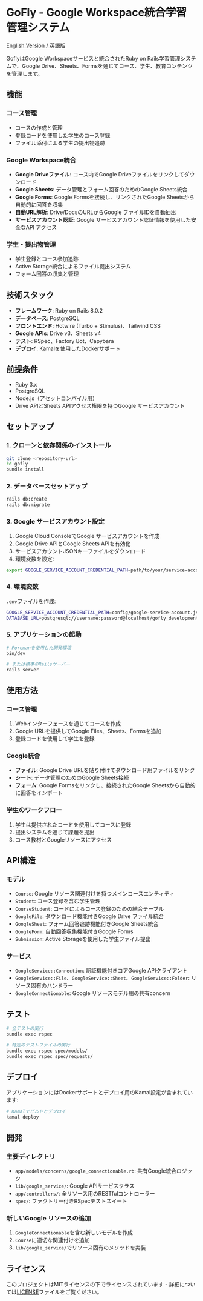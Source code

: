 # GoFly - Google Workspace統合学習管理システム

[English Version / 英語版](README.md)

GoflyはGoogle Workspaceサービスと統合されたRuby on Rails学習管理システムで、Google Drive、Sheets、Formsを通じてコース、学生、教育コンテンツを管理します。

## 機能

### コース管理
- コースの作成と管理
- 登録コードを使用した学生のコース登録
- ファイル添付による学生の提出物追跡

### Google Workspace統合
- **Google Driveファイル**: コース内でGoogle Driveファイルをリンクしてダウンロード
- **Google Sheets**: データ管理とフォーム回答のためのGoogle Sheets統合
- **Google Forms**: Google Formsを接続し、リンクされたGoogle Sheetsから自動的に回答を収集
- **自動URL解析**: Drive/DocsのURLからGoogle ファイルIDを自動抽出
- **サービスアカウント認証**: Google サービスアカウント認証情報を使用した安全なAPI アクセス

### 学生・提出物管理
- 学生登録とコース参加追跡
- Active Storage統合によるファイル提出システム
- フォーム回答の収集と管理

## 技術スタック

- **フレームワーク**: Ruby on Rails 8.0.2
- **データベース**: PostgreSQL
- **フロントエンド**: Hotwire (Turbo + Stimulus)、Tailwind CSS
- **Google APIs**: Drive v3、Sheets v4
- **テスト**: RSpec、Factory Bot、Capybara
- **デプロイ**: Kamalを使用したDockerサポート

## 前提条件

- Ruby 3.x
- PostgreSQL
- Node.js（アセットコンパイル用）
- Drive APIとSheets APIアクセス権限を持つGoogle サービスアカウント

## セットアップ

### 1. クローンと依存関係のインストール

```bash
git clone <repository-url>
cd gofly
bundle install
```

### 2. データベースセットアップ

```bash
rails db:create
rails db:migrate
```

### 3. Google サービスアカウント設定

1. Google Cloud ConsoleでGoogle サービスアカウントを作成
2. Google Drive APIとGoogle Sheets APIを有効化
3. サービスアカウントJSONキーファイルをダウンロード
4. 環境変数を設定:

```bash
export GOOGLE_SERVICE_ACCOUNT_CREDENTIAL_PATH=path/to/your/service-account-key.json
```

### 4. 環境変数

`.env`ファイルを作成:

```bash
GOOGLE_SERVICE_ACCOUNT_CREDENTIAL_PATH=config/google-service-account.json
DATABASE_URL=postgresql://username:password@localhost/gofly_development
```

### 5. アプリケーションの起動

```bash
# Foremanを使用した開発環境
bin/dev

# または標準のRailsサーバー
rails server
```

## 使用方法

### コース管理
1. Webインターフェースを通じてコースを作成
2. Google URLを提供してGoogle Files、Sheets、Formsを追加
3. 登録コードを使用して学生を登録

### Google統合
- **ファイル**: Google Drive URLを貼り付けてダウンロード用ファイルをリンク
- **シート**: データ管理のためのGoogle Sheets接続
- **フォーム**: Google Formsをリンクし、接続されたGoogle Sheetsから自動的に回答をインポート

### 学生のワークフロー
1. 学生は提供されたコードを使用してコースに登録
2. 提出システムを通じて課題を提出
3. コース教材とGoogleリソースにアクセス

## API構造

### モデル
- `Course`: Google リソース関連付けを持つメインコースエンティティ
- `Student`: コース登録を含む学生管理
- `CourseStudent`: コードによるコース登録のための結合テーブル
- `GoogleFile`: ダウンロード機能付きGoogle Drive ファイル統合
- `GoogleSheet`: フォーム回答追跡機能付きGoogle Sheets統合
- `GoogleForm`: 自動回答収集機能付きGoogle Forms
- `Submission`: Active Storageを使用した学生ファイル提出

### サービス
- `GoogleService::Connection`: 認証機能付きコアGoogle APIクライアント
- `GoogleService::File`、`GoogleService::Sheet`、`GoogleService::Folder`: リソース固有のハンドラー
- `GoogleConnectionable`: Google リソースモデル用の共有concern

## テスト

```bash
# 全テストの実行
bundle exec rspec

# 特定のテストファイルの実行
bundle exec rspec spec/models/
bundle exec rspec spec/requests/
```

## デプロイ

アプリケーションにはDockerサポートとデプロイ用のKamal設定が含まれています:

```bash
# Kamalでビルドとデプロイ
kamal deploy
```

## 開発

### 主要ディレクトリ
- `app/models/concerns/google_connectionable.rb`: 共有Google統合ロジック
- `lib/google_service/`: Google APIサービスクラス
- `app/controllers/`: 全リソース用のRESTfulコントローラー
- `spec/`: ファクトリー付きRSpecテストスイート

### 新しいGoogle リソースの追加
1. `GoogleConnectionable`を含む新しいモデルを作成
2. `Course`に適切な関連付けを追加
3. `lib/google_service/`でリソース固有のメソッドを実装

## ライセンス

このプロジェクトはMITライセンスの下でライセンスされています - 詳細については[LICENSE](LICENSE)ファイルをご覧ください。
